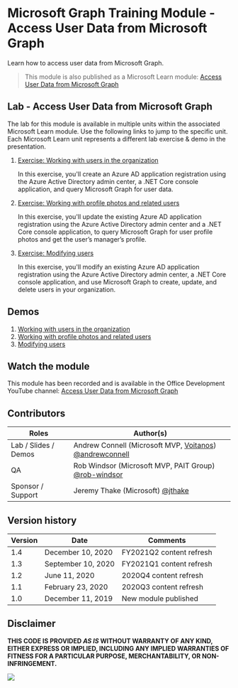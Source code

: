 # Microsoft Graph Training Module - Access User Data from Microsoft Graph

Learn how to access user data from Microsoft Graph.

> This module is also published as a Microsoft Learn module: [Access User Data from Microsoft Graph](https://docs.microsoft.com/learn/modules/msgraph-access-user-data)

## Lab - Access User Data from Microsoft Graph

The lab for this module is available in multiple units within the associated Microsoft Learn module. Use the following links to jump to the specific unit. Each Microsoft Learn unit represents a different lab exercise & demo in the presentation.

1. [Exercise: Working with users in the organization](https://docs.microsoft.com/learn/modules/msgraph-access-user-data/3-exercise-reading-users)

   In this exercise, you'll create an Azure AD application registration using the Azure Active Directory admin center, a .NET Core console application, and query Microsoft Graph for user data.

1. [Exercise: Working with profile photos and related users](https://docs.microsoft.com/en-us/learn/modules/msgraph-access-user-data/5-exercise-photos-related-users)

   In this exercise, you'll update the existing Azure AD application registration using the Azure Active Directory admin center and a .NET Core console application, to query Microsoft Graph for user profile photos and get the user’s manager’s profile.

1. [Exercise: Modifying users](https://docs.microsoft.com/en-us/learn/modules/msgraph-access-user-data/7-exercise-modify-users)

   In this exercise, you'll modify an existing Azure AD application registration using the Azure Active Directory admin center, a .NET Core console application, and use Microsoft Graph to create, update, and delete users in your organization.

## Demos

1. [Working with users in the organization](./demos/01-reading-users)
1. [Working with profile photos and related users](./demos/02-photos-related-users)
1. [Modifying users](./demos/03-modify-users)

## Watch the module

This module has been recorded and is available in the Office Development YouTube channel: [Access User Data from Microsoft Graph](https://www.youtube.com/watch?v=xCX53pc17M8)

## Contributors

| Roles                | Author(s)                                                                                                      |
| -------------------- | -------------------------------------------------------------------------------------------------------------- |
| Lab / Slides / Demos | Andrew Connell (Microsoft MVP, [Voitanos](//github.com/voitanos)) [@andrewconnell](//github.com/andrewconnell) |
| QA                   | Rob Windsor (Microsoft MVP, PAIT Group) [@rob-windsor](//github.com/rob-windsor)                               |
| Sponsor / Support    | Jeremy Thake (Microsoft) [@jthake](//github.com/jthake)                                                        |

## Version history

| Version | Date               | Comments                 |
| ------- | ------------------ | ------------------------ |
| 1.4     | December 10, 2020  | FY2021Q2 content refresh |
| 1.3     | September 10, 2020 | FY2021Q1 content refresh |
| 1.2     | June 11, 2020      | 2020Q4 content refresh   |
| 1.1     | February 23, 2020  | 2020Q3 content refresh   |
| 1.0     | December 11, 2019  | New module published     |

## Disclaimer

**THIS CODE IS PROVIDED _AS IS_ WITHOUT WARRANTY OF ANY KIND, EITHER EXPRESS OR IMPLIED, INCLUDING ANY IMPLIED WARRANTIES OF FITNESS FOR A PARTICULAR PURPOSE, MERCHANTABILITY, OR NON-INFRINGEMENT.**

<img src="https://telemetry.sharepointpnp.com/msgraph-access-user-data" />
